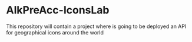 # AlkPreAcc-IconsLab
This repository will contain a project where is going to be deployed an API for geographical icons around the world
